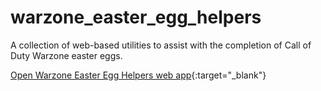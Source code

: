 # warzone_easter_egg_helpers
A collection of web-based utilities to assist with the completion of Call of Duty Warzone easter eggs.

[Open Warzone Easter Egg Helpers web app](https://koen-mulder.github.io/warzone_easter_egg_helpers/){:target="_blank"}
